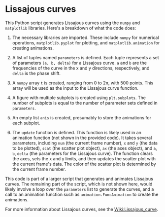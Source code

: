 # Lissajous curves

This Python script generates Lissajous curves using the `numpy` and `matplotlib` libraries. Here's a breakdown of what the code does:

1. The necessary libraries are imported. These include `numpy` for numerical operations, `matplotlib.pyplot` for plotting, and `matplotlib.animation` for creating animations.

2. A list of tuples named `parameters` is defined. Each tuple represents a set of parameters `(a, b, delta)` for a Lissajous curve. `a` and `b` are the frequencies of the curve in the x and y directions, respectively, and `delta` is the phase shift.

3. A `numpy` array `t` is created, ranging from 0 to 2π, with 500 points. This array will be used as the input to the Lissajous curve function.

4. A figure with multiple subplots is created using `plt.subplots`. The number of subplots is equal to the number of parameter sets defined in `parameters`.

5. An empty list `anis` is created, presumably to store the animations for each subplot.

6. The `update` function is defined. This function is likely used in an animation function (not shown in the provided code). It takes several parameters, including `num` (the current frame number), `x` and `y` (the data to be plotted), `scat` (the scatter plot object), `ax` (the axes object), and `a`, `b`, `delta` (the parameters for the Lissajous curve). The function clears the axes, sets the x and y limits, and then updates the scatter plot with the current frame's data. The color of the scatter plot is determined by the current frame number.

This code is part of a larger script that generates and animates Lissajous curves. The remaining part of the script, which is not shown here, would likely involve a loop over the `parameters` list to generate the curves, and a call to an animation function such as `animation.FuncAnimation` to create the animations.

For more information about Lissajous curves, see the [Wiki:Lissajous_curve](https://en.wikipedia.org/wiki/Lissajous_curve).

